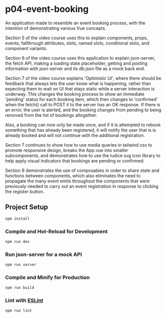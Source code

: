# p04-event-booking

An application made to resemble an event booking process, with the intention of demonstrating various Vue concepts.

Section 5 of the video course uses this to explain components, props, events, fallthrough attributes, slots, named slots, conditional slots, and component variants.

Section 6 of the video course uses this application to explain json-server, the fetch API, making a loading state placeholder, getting and posting information with json-server and its db.json file as a mock back end.

Section 7 of the video course explains 'Optimistic UI', where there should be feedback that always lets the user know what is happening, rather than expecting them to wait on UI that stays static while a server interaction is underway.  This changes the booking process to show an immediate 'pending' status for each booking item, which then changes to 'confirmed' when the fetch() call to POST it to the server has an OK response.  If there is an error, the user is alerted, and the booking changes from pending to being removed from the list of bookings altogether.

Also, a booking can now only be made once, and if it is attempted to rebook something that has already been registered, it will notify the user that is is already booked and will not continue with the additional registration.

Section 7 continues to show how to use media queries in tailwind css to promote responsive design, breaks the App.vue into smaller subcomponents, and demonstrates how to use the ludice svg icon library to help apply visual indicators that bookings are pending or confirmed.

Section 8 demonstrates the use of composables in order to share state and functions between components, which also eliminates the need to propagate the many event emits throughout the components that were previously needed to carry out an event registration in response to clicking the register button.

## Project Setup

```sh
npm install
```

### Compile and Hot-Reload for Development

```sh
npm run dev
```

### Run json-server for a mock API

```sh
npm run server
```

### Compile and Minify for Production

```sh
npm run build
```

### Lint with [ESLint](https://eslint.org/)

```sh
npm run lint
```
